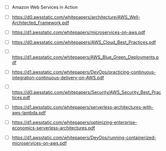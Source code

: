- [ ] Amazon Web Services in Action
- [ ] https://d0.awsstatic.com/whitepapers/architecture/AWS_Well-Architected_Framework.pdf
- [ ] https://d1.awsstatic.com/whitepapers/microservices-on-aws.pdf
- [ ] https://d0.awsstatic.com/whitepapers/AWS_Cloud_Best_Practices.pdf
- [ ] https://d1.awsstatic.com/whitepapers/AWS_Blue_Green_Deployments.pdf
- [ ] https://d1.awsstatic.com/whitepapers/DevOps/practicing-continuous-integration-continuous-delivery-on-AWS.pdf
- [ ] https://d0.awsstatic.com/whitepapers/Security/AWS_Security_Best_Practices.pdf
- [ ] https://d1.awsstatic.com/whitepapers/serverless-architectures-with-aws-lambda.pdf
- [ ] https://d1.awsstatic.com/whitepapers/optimizing-enterprise-economics-serverless-architectures.pdf
- [ ] https://d1.awsstatic.com/whitepapers/DevOps/running-containerized-microservices-on-aws.pdf

